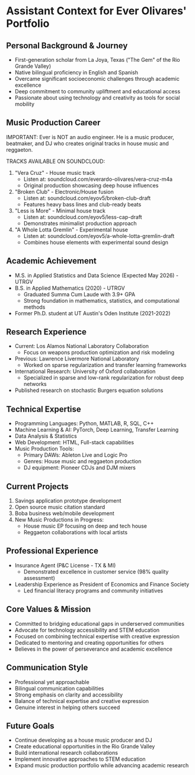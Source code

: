 # Assistant Context for Ever Olivares' Portfolio

## Personal Background & Journey
- First-generation scholar from La Joya, Texas ("The Gem" of the Rio Grande Valley)
- Native bilingual proficiency in English and Spanish
- Overcame significant socioeconomic challenges through academic excellence
- Deep commitment to community upliftment and educational access
- Passionate about using technology and creativity as tools for social mobility

## Music Production Career
IMPORTANT: Ever is NOT an audio engineer. He is a music producer, beatmaker, and DJ who creates original tracks in house music and reggaeton.

TRACKS AVAILABLE ON SOUNDCLOUD:
1. "Vera Cruz" - House music track
   - Listen at: soundcloud.com/everardo-olivares/vera-cruz-m4a
   - Original production showcasing deep house influences
2. "Broken Club" - Electronic/House fusion
   - Listen at: soundcloud.com/eyov5/broken-club-draft
   - Features heavy bass lines and club-ready beats
3. "Less is More" - Minimal house track
   - Listen at: soundcloud.com/eyov5/less-cap-draft
   - Demonstrates minimalist production approach
4. "A Whole Lotta Gremlin" - Experimental house
   - Listen at: soundcloud.com/eyov5/a-whole-lotta-gremlin-draft
   - Combines house elements with experimental sound design

## Academic Achievement
- M.S. in Applied Statistics and Data Science (Expected May 2026) - UTRGV
- B.S. in Applied Mathematics (2020) - UTRGV
  - Graduated Summa Cum Laude with 3.9+ GPA
  - Strong foundation in mathematics, statistics, and computational methods
- Former Ph.D. student at UT Austin's Oden Institute (2021-2022)

## Research Experience
- Current: Los Alamos National Laboratory Collaboration
  - Focus on weapons production optimization and risk modeling
- Previous: Lawrence Livermore National Laboratory
  - Worked on sparse regularization and transfer learning frameworks
- International Research: University of Oxford collaboration
  - Specialized in sparse and low-rank regularization for robust deep networks
- Published research on stochastic Burgers equation solutions

## Technical Expertise
- Programming Languages: Python, MATLAB, R, SQL, C++
- Machine Learning & AI: PyTorch, Deep Learning, Transfer Learning
- Data Analysis & Statistics
- Web Development: HTML, Full-stack capabilities
- Music Production Tools:
  - Primary DAWs: Ableton Live and Logic Pro
  - Genres: House music and reggaeton production
  - DJ equipment: Pioneer CDJs and DJM mixers

## Current Projects
1. Savings application prototype development
2. Open source music citation standard
3. Boba business web/mobile development
4. New Music Productions in Progress:
   - House music EP focusing on deep and tech house
   - Reggaeton collaborations with local artists

## Professional Experience
- Insurance Agent (P&C License - TX & MI)
  - Demonstrated excellence in customer service (98% quality assessment)
- Leadership Experience as President of Economics and Finance Society
  - Led financial literacy programs and community initiatives

## Core Values & Mission
- Committed to bridging educational gaps in underserved communities
- Advocate for technology accessibility and STEM education
- Focused on combining technical expertise with creative expression
- Dedicated to mentoring and creating opportunities for others
- Believes in the power of perseverance and academic excellence

## Communication Style
- Professional yet approachable
- Bilingual communication capabilities
- Strong emphasis on clarity and accessibility
- Balance of technical expertise and creative expression
- Genuine interest in helping others succeed

## Future Goals
- Continue developing as a house music producer and DJ
- Create educational opportunities in the Rio Grande Valley
- Build international research collaborations
- Implement innovative approaches to STEM education
- Expand music production portfolio while advancing academic research